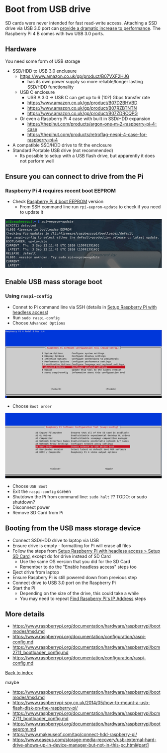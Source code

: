 # Boot from USB drive

SD cards were never intended for fast read-write access. Attaching a SSD drive via USB 3.0 port can [provide a dramatic increase to performance](https://www.tomshardware.com/uk/news/raspberry-pi-4-ssd-test,39811.html). The Raspberry Pi 4 B comes with two USB 3.0 ports.

## Hardware

You need some form of USB storage
* SSD/HDD to USB 3.0 enclusure
  * https://www.amazon.co.uk/gp/product/B07VXF2HJG
    * has its own power supply so more reliable/longer lasting SSD/HDD functionality
  * USB C enclosure
    * USB A 3.0 -> USB C can get up to 6 (10?) Gbps transfer rate
    * https://www.amazon.co.uk/gp/product/B07D2BHVBD
    * https://www.amazon.co.uk/gp/product/B07RZBTNTN
    * https://www.amazon.co.uk/gp/product/B07ZDRCQPG
  * Or even a Raspberry Pi 4 case with built in SSD/HDD expansion
    * https://thepihut.com/products/argon-one-m-2-raspberry-pi-4-case
    * https://thepihut.com/products/retroflag-nespi-4-case-for-raspberry-pi-4
* A compatible SSD/HDD drive to fit the enclosure
* Standard Portable USB drive (not recommended)
  * Its possible to setup with a USB flash drive, but apparently it does not perform well


## Ensure you can connect to drive from the Pi

### Raspberry Pi 4 requires recent boot EEPROM

* Check [Raspberry Pi 4 boot EEPROM](https://www.raspberrypi.org/documentation/hardware/raspberrypi/booteeprom.md) version
  * From SSH command line run `rpi-eeprom-update` to check if you need to update it

<img src="img/03_verify_eeprom_version.PNG" />


## Enable USB mass storage boot

### Using `raspi-config`

* Connet to Pi command line via SSH (details in [Setup Raspberry Pi with headless access](01_setup_headless_raspberry_pi.md))
* Run `sudo raspi-config`
* Choose `Advanced Options`

<img src="img/03_boot_options.PNG" />

* Choose `Boot order`

<img src="img/03_boot_order.PNG" />

* Choose `USB Boot`
* Exit the `raspi-config` screen
* Shutdown the Pi from command line: `sudo halt` ?? TODO: or sudo shutdown?
* Disconnect power
* Remove SD Card from Pi

## Booting from the USB mass storage device

* Connect SSD/HDD drive to laptop via USB
* Ensure drive is empty - formatting for Pi will erase all files
* Follow the steps from [Setup Raspberry Pi with headless access > Setup SD Card](01_setup_headless_raspberry_pi.md#setup-sd-card), except do for drive instead of SD Card
  * Use the same OS version that you did for the SD Card
  * Remember to do the "Enable headless access" steps too
* Eject drive from laptop
* Ensure Raspbery Pi is still powered down from previous step
* Connect drive to USB 3.0 port on the Raspberry Pi
* Start the Pi
  * Depending on the size of the drive, this could take a while
  * You may need to repeat [Find Raspberry Pi's IP Address](https://github.com/saan800/pimedia/blob/main/docs/02_connect_to_raspberry_pi_from_laptop.md#find-raspberry-pis-ip-address) steps

## More details

* https://www.raspberrypi.org/documentation/hardware/raspberrypi/bootmodes/msd.md
* https://www.raspberrypi.org/documentation/configuration/raspi-config.md
* https://www.raspberrypi.org/documentation/hardware/raspberrypi/bcm2711_bootloader_config.md
* https://www.raspberrypi.org/documentation/configuration/raspi-config.md

[Back to index](index.md)


maybe
* https://www.raspberrypi.org/documentation/hardware/raspberrypi/bootmodes/msd.md
* https://www.raspberrypi-spy.co.uk/2014/05/how-to-mount-a-usb-flash-disk-on-the-raspberry-pi/
* https://www.raspberrypi.org/documentation/hardware/raspberrypi/bcm2711_bootloader_config.md
* https://www.raspberrypi.org/documentation/hardware/raspberrypi/booteeprom.md 
* https://www.makeuseof.com/tag/connect-hdd-raspberry-pi/
* https://www.easeus.com/storage-media-recovery/usb-external-hard-drive-shows-up-in-device-manager-but-not-in-this-pc.html#part1
